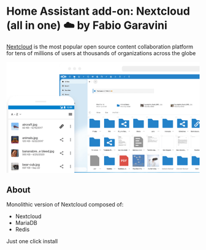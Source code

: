 # Home Assistant add-on: Nextcloud (all in one) ☁️ by Fabio Garavini

[Nextcloud](https://nextcloud.com/) is the most popular open source content collaboration platform for tens of millions of users at thousands of organizations across the globe

![main screenshot](https://raw.githubusercontent.com/nextcloud/screenshots/master/nextcloud-hub-files-25-preview.png)

## About

Monolithic version of Nextcloud composed of:

- Nextcloud
- MariaDB
- Redis

Just one click install
